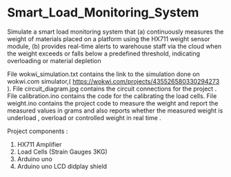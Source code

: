 # Smart_Load_Monitoring_System
Simulate a smart load monitoring system that (a) continuously measures the weight of materials placed on a platform using the HX711 weight sensor module, (b) provides real-time alerts to warehouse staff via the cloud when the weight exceeds or falls below a predefined threshold, indicating overloading or material depletion

File wokwi_simulation.txt contains the link to the simulation done on wokwi.com simulator,( https://wokwi.com/projects/435526580330294273 ).
File circuit_diagram.jpg contains the circuit connections for the project .
File calibration.ino contains the code for the calibrating the load cells.
File weight.ino contains the project code to measure the weight and report the measured values in grams and also reports whether the measured weight is underload , overload or controlled weight in real time .

Project components :  
  1) HX711 Amplifier
  2) Load Cells (Strain Gauges 3KG)
  3) Arduino uno
  4) Arduino uno LCD didplay shield 
